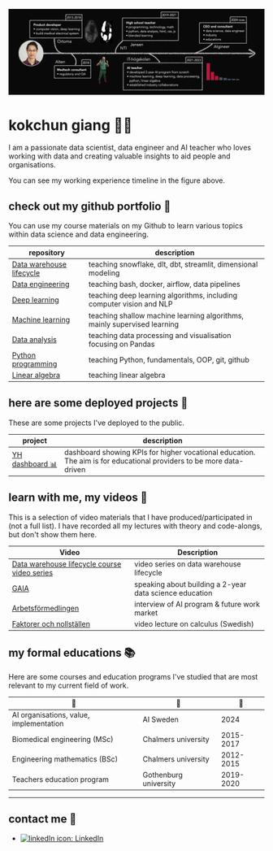 ![CV timeline from 2012 to now. It started out with my studies at Chalmers followed by my biomedical engineering experiences in industry. Then my path led to teaching at gymnasium and currently at IT-högskolan.](assets/timeline_2024_v2.png)

# kokchun giang :man_teacher:

I am a passionate data scientist, data engineer and AI teacher who loves working with data and creating valuable insights to aid people and organisations.

You can see my working experience timeline in the figure above.

<!-- ## AI teacher

As a  to inspire students in pursuing the beauty of programming and mathematics. To do this successfully, I am always sharpening my technological and pedagogical skillsets. My pedagogical strategy is based on a combination of **structure** from special pedagogy and clear **visualization** from engineering. The main idea behind this, is that clear structure and visualization are a neccessity for some, but beneficial for all.

My lectures during programming courses mostly consist of code-alongs where I do live coding in class and the students follow along either physically in class or virtually via Discord, where I stream the lecture. There are also students following along through watching my recorded videos. For teaching theoretical concepts in machine learning, deep learning and math courses such as linear algebra I use a digital pen with a whiteboard software that is also streamed in Discord and recorded.

I also work with portfolio inspired pedagogics, where the students continuosly work with improving their portfolio throughout our courses. For the portfolio we start working with Git and GitHub in all courses, committing and pushing their work to their repositories. By doing this, they have a well-documented record of what they have done and learned in my courses. This is valuable both for the individual as they can follow their own learning progress, as well as for potential employers to concretely see what they have learned.
 -->
<!-- 
## this is my toolchain 

![Python](https://img.shields.io/badge/python-3670A0?style=for-the-badge&logo=python&logoColor=ffdd54)
![Pandas](https://img.shields.io/badge/pandas-%23150458.svg?style=for-the-badge&logo=pandas&logoColor=white)
![Plotly](https://img.shields.io/badge/Plotly-%233F4F75.svg?style=for-the-badge&logo=plotly&logoColor=white)
![scikit-learn](https://img.shields.io/badge/scikit--learn-%23F7931E.svg?style=for-the-badge&logo=scikit-learn&logoColor=white)
![TensorFlow](https://img.shields.io/badge/TensorFlow-%23FF6F00.svg?style=for-the-badge&logo=TensorFlow&logoColor=white)
![Matplotlib](https://img.shields.io/badge/Matplotlib-%23ffffff.svg?style=for-the-badge&logo=Matplotlib&logoColor=black)
![Azure](https://img.shields.io/badge/azure-%230072C6.svg?style=for-the-badge&logo=microsoftazure&logoColor=white)
![Docker](https://img.shields.io/badge/docker-%230db7ed.svg?style=for-the-badge&logo=docker&logoColor=white)
<img alt="HTML5" src="https://img.shields.io/badge/html5-%23E34F26.svg?style=for-the-badge&logo=html5&logoColor=white"/>
<img alt="CSS3" src="https://img.shields.io/badge/css3-%231572B6.svg?style=for-the-badge&logo=css3&logoColor=white"/>
<img alt="JavaScript" src="https://img.shields.io/badge/javascript-%23323330.svg?style=for-the-badge&logo=javascript&logoColor=%23F7DF1E"/>
![Snowflake](https://a11ybadges.com/badge?logo=snowflake)
![dbt](https://a11ybadges.com/badge?logo=dbt) -->


## check out my github portfolio :briefcase:

You can use my course materials on my Github to learn various topics within data science and data engineering.

| repository                      | description                                                              |
| ------------------------------- | ------------------------------------------------------------------------ |
| [Data warehouse lifecycle][dwh] | teaching snowflake, dlt, dbt, streamlit, dimensional modeling            |
| [Data engineering][data_eng]    | teaching bash, docker, airflow, data pipelines                           |
| [Deep learning][dl]             | teaching deep learning algorithms, including computer vision and NLP     |
| [Machine learning][ml]          | teaching shallow machine learning algorithms, mainly supervised learning |
| [Data analysis][data_analysis]  | teaching data processing and visualisation focusing on Pandas            |
| [Python programming][pytprog]   | teaching Python, fundamentals, OOP, git, github                          |
| [Linear algebra][lin_alg]       | teaching linear algebra                                                  |

[dwh]: https://github.com/AIgineerAB/data_warehouse_course
[data_eng]: https://github.com/kokchun/Data-engineering-AI22
[dl]: https://github.com/kokchun/Deep-learning-AI21
[ml]: https://github.com/kokchun/Machine-learning-AI22
[pytprog]: https://github.com/kokchun/Python-course-AI22
[data_analysis]: https://github.com/kokchun/Databehandling-AI22
[prog1]: https://github.com/NTI-Kronhus/TE19CD-PRRPRR01
[lin_alg]: https://github.com/kokchun/Linjar-algebra-21

## here are some deployed projects :open_file_folder:

These are some projects I've deployed to the public.

| project                             | description                                                                                                         |
| ----------------------------------- | ------------------------------------------------------------------------------------------------------------------- |
| [YH dashboard :bar_chart:][yh_stat] | dashboard showing KPIs for higher vocational education. The aim is for educational providers to be more data-driven |

[yh_stat]: https://yh-dashboard-2022-ec090093dc66.herokuapp.com/

## learn with me, my videos :movie_camera:

This is a selection of video materials that I have produced/participated in (not a full list). I have recorded all my lectures with theory and code-alongs, but don't show them here.

| Video                                                   | Description                                             |
| ------------------------------------------------------- | ------------------------------------------------------- |
| [Data warehouse lifecycle course video series ][dwh_yt] | video series on data warehouse lifecycle                |
| [GAIA][gaia]                                            | speaking about building a 2-year data science education |
| [Arbetsförmedlingen][arb_formedling]                    | interview of AI program & future work market            |
| [Faktorer och nollställen][ma3c_fakt]                   | video lecture on calculus (Swedish)                     |

[dwh_yt]: https://www.youtube.com/watch?v=x9AyMOVAtV4&list=PLpHkXU1Ab_H_QR1Erq2VDUj16cVAEe9dq
[gaia]: https://www.youtube.com/watch?v=Gs3C_60NGQ8
[arb_formedling]: https://arbetsformedlingen.se/play/webb-tv-och-press/webb-tv/tema-framtidens-arbetsmarknad---redan-verklighet
[kanban_react]: https://drive.google.com/file/d/1-45bAeX-TuQXE0SVtcIDO_85qHSqGEmW/view?usp=sharing
[ma3c_fakt]: https://www.youtube.com/watch?v=wVneS4Akh9I
[cv_prezi]: https://www.youtube.com/watch?v=Xipc6YAtjTc&t=1s
[prezi]: https://prezi.com/

## my formal educations :books:

Here are some courses and education programs I've studied that are most relevant to my current field of work.

| :blue_book:                             | :school:              | :calendar: |
| --------------------------------------- | --------------------- | ---------- |
| AI organisations, value, implementation | AI Sweden             | 2024       |
| Biomedical engineering (MSc)            | Chalmers university   | 2015-2017  |
| Engineering mathematics (BSc)           | Chalmers university   | 2012-2015  |
| Teachers education program              | Gothenburg university | 2019-2020  |

---

## contact me :iphone:

- [![linkedIn icon](assets/linkedIn-icon.png): LinkedIn][linkedin]

[linkedin]: https://www.linkedin.com/in/kokchungiang/
